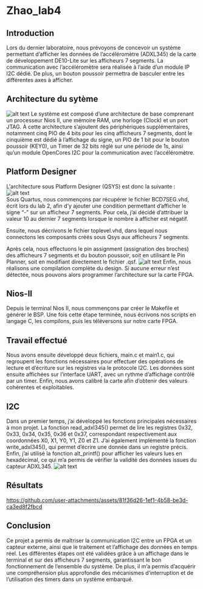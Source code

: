 # Zhao_lab4
## Introduction
Lors du dernier laboratoire, nous prévoyons de concevoir un système permettant d’afficher les données de l’accéléromètre (ADXL345) de la carte de développement DE10-Lite sur les afficheurs 7 segments. La communication avec l’accéléromètre sera réalisée à l’aide d’un module IP I2C dédié. De plus, un bouton poussoir permettra de basculer entre les différentes axes à afficher.

## Architecture du sytème
![alt text](image/llab2.png)
Le système est composé d’une architecture de base comprenant un processeur Nios II, une mémoire RAM, une horloge (Clock) et un port JTAG. À cette architecture s’ajoutent des périphériques supplémentaires, notamment cinq PIO de 4 bits pour les cinq afficheurs 7 segments, dont le cinquième est dédié à l’affichage du signe, un PIO de 1 bit pour le bouton poussoir (KEY0), un Timer de 32 bits réglé sur une période de 1s, ainsi qu’un module OpenCores I2C pour la communication avec l’accéléromètre.

## Platform Designer
L'architecture sous Platform Designer (QSYS) est donc la suivante :
![alt text](image/lab2.PNG)  
Sous Quartus, nous commençons par récupérer le fichier BCD7SEG.vhd, écrit lors du lab 2, afin d’y ajouter une condition permettant d’afficher le signe “-” sur un afficheur 7 segments. Pour cela, j’ai décidé d’attribuer la valeur 10 au dernier 7 segments lorsque le nombre à afficher est négatif.

Ensuite, nous décrivons le fichier toplevel.vhd, dans lequel nous connectons les composants créés sous Qsys aux afficheurs 7 segments.

Après cela, nous effectuons le pin assignment (assignation des broches) des afficheurs 7 segments et du bouton poussoir, soit en utilisant le Pin Planner, soit en modifiant directement le fichier .qsf.
![alt text](image/lab2.PNG) 
Enfin, nous réalisons une compilation complète du design. Si aucune erreur n’est détectée, nous pouvons alors programmer l’architecture sur la carte FPGA.

## Nios-II
Depuis le terminal Nios II, nous commençons par créer le Makefile et générer le BSP. Une fois cette étape terminée, nous écrivons nos scripts en langage C, les compilons, puis les téléversons sur notre carte FPGA.
## Travail effectué
Nous avons ensuite développé deux fichiers, main.c et main1.c, qui regroupent les fonctions nécessaires pour effectuer des opérations de lecture et d’écriture sur les registres via le protocole I2C. Les données sont ensuite affichées sur l’interface UART, avec un rythme d’affichage contrôlé par un timer. Enfin, nous avons calibré la carte afin d’obtenir des valeurs cohérentes et exploitables.

## I2C
Dans un premier temps, j’ai développé les fonctions principales nécessaires à mon projet. La fonction read_adxl345() permet de lire les registres 0x32, 0x33, 0x34, 0x35, 0x36 et 0x37, correspondant respectivement aux coordonnées X0, X1, Y0, Y1, Z0 et Z1. J’ai également implémenté la fonction write_adxl345(), qui permet d’écrire une donnée dans un registre précis. Enfin, j’ai utilisé la fonction alt_printf() pour afficher les valeurs lues en hexadécimal, ce qui m’a permis de vérifier la validité des données issues du capteur ADXL345.
![alt text](image/lab2.PNG)  

## Résultats
https://github.com/user-attachments/assets/81f36d26-1ef1-4b58-be3d-ca3ed8f2fbcd

## Conclusion
Ce projet a permis de maîtriser la communication I2C entre un FPGA et un capteur externe, ainsi que le traitement et l’affichage des données en temps réel. Les différentes étapes ont été validées grâce à un affichage dans le terminal et sur des afficheurs 7 segments, garantissant le bon fonctionnement de l’ensemble du système. De plus, il m’a permis d’acquérir une compréhension plus approfondie des mécanismes d’interruption et de l’utilisation des timers dans un système embarqué.
